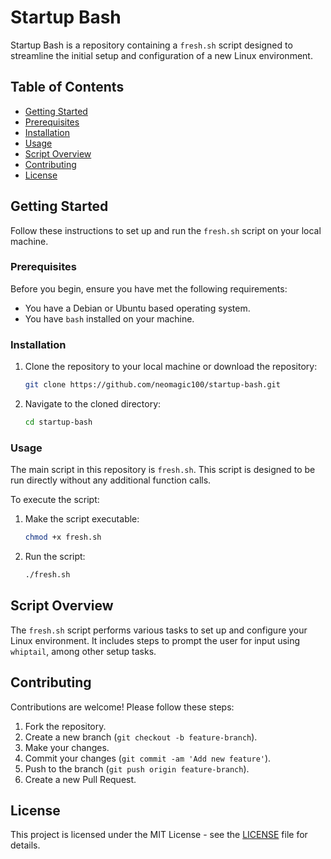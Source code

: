 # Startup Bash

Startup Bash is a repository containing a `fresh.sh` script designed to streamline the initial setup and configuration of a new Linux environment.

## Table of Contents

- [Getting Started](#getting-started)
- [Prerequisites](#prerequisites)
- [Installation](#installation)
- [Usage](#usage)
- [Script Overview](#script-overview)
- [Contributing](#contributing)
- [License](#license)

## Getting Started

Follow these instructions to set up and run the `fresh.sh` script on your local machine.

### Prerequisites

Before you begin, ensure you have met the following requirements:

- You have a Debian or Ubuntu based operating system.
- You have `bash` installed on your machine.

### Installation

1. Clone the repository to your local machine or download the repository:
   ```bash
   git clone https://github.com/neomagic100/startup-bash.git
   ```


2. Navigate to the cloned directory:
   ```bash
   cd startup-bash
   ```

### Usage

The main script in this repository is `fresh.sh`. This script is designed to be run directly without any additional function calls.

To execute the script:

1. Make the script executable:
   ```bash
   chmod +x fresh.sh
   ```

2. Run the script:
   ```bash
   ./fresh.sh
   ```

## Script Overview

The `fresh.sh` script performs various tasks to set up and configure your Linux environment. It includes steps to prompt the user for input using `whiptail`, among other setup tasks.

## Contributing

Contributions are welcome! Please follow these steps:

1. Fork the repository.
2. Create a new branch (`git checkout -b feature-branch`).
3. Make your changes.
4. Commit your changes (`git commit -am 'Add new feature'`).
5. Push to the branch (`git push origin feature-branch`).
6. Create a new Pull Request.

## License

This project is licensed under the MIT License - see the [LICENSE](LICENSE) file for details.
```
